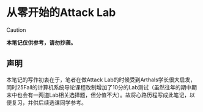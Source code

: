 # 从零开始的Attack Lab

> [!CAUTION]
> 
> **本笔记仅供参考，请勿抄袭。**

## 声明
本笔记的写作初衷在于，笔者在做Attack Lab的时候受到Arthals学长很大启发，同时25Fall的计算机系统导论课程改制增加了10分的Lab测试（虽然往年的期中期末中也会有一两道Lab相关选择题，但分值不大）。故将心路历程写成此笔记，以便复习，并供后续选课同学参考。